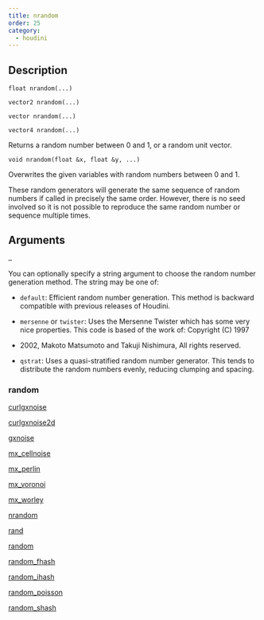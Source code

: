 ```yaml
---
title: nrandom
order: 25
category:
  - houdini
---
```


## Description

`float nrandom(...)`

`vector2 nrandom(...)`

`vector nrandom(...)`

`vector4 nrandom(...)`

Returns a random number between 0 and 1, or a random unit vector.

`void nrandom(float &x, float &y, ...)`

Overwrites the given variables with random numbers between 0 and 1.

These random generators will generate the same sequence of random numbers if
called in precisely the same order. However, there is no seed involved so it
is not possible to reproduce the same random number or sequence multiple
times.

## Arguments

`…`

You can optionally specify a string argument to choose the random number
generation method. The string may be one of:

- `default`: Efficient random number generation. This method is backward compatible with previous releases of Houdini.

- `mersenne` or `twister`: Uses the Mersenne Twister which has some very nice properties. This code is based of the work of: Copyright (C) 1997

- 2002, Makoto Matsumoto and Takuji Nishimura, All rights reserved.

- `qstrat`: Uses a quasi-stratified random number generator. This tends to distribute the random numbers evenly, reducing clumping and spacing.

### random

[curlgxnoise](curlgxnoise.html)

[curlgxnoise2d](curlgxnoise2d.html)

[gxnoise](gxnoise.html)

[mx_cellnoise](mx_cellnoise.html)

[mx_perlin](mx_perlin.html)

[mx_voronoi](mx_voronoi.html)

[mx_worley](mx_worley.html)

[nrandom](nrandom.html)

[rand](rand.html)

[random](random.html)

[random_fhash](random_fhash.html)

[random_ihash](random_ihash.html)

[random_poisson](random_poisson.html)

[random_shash](random_shash.html)
